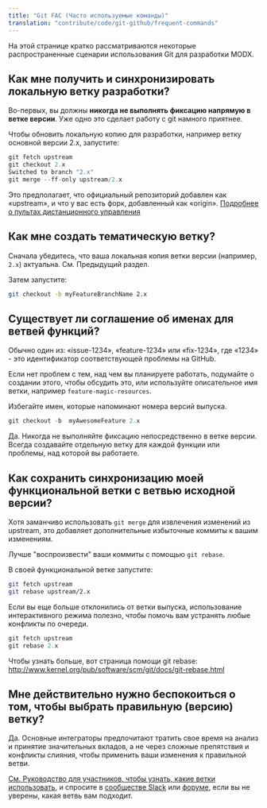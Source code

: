 ```yaml
---
title: "Git FAC (Часто используемые команды)"
translation: "contribute/code/git-github/frequent-commands"
---
```


На этой странице кратко рассматриваются некоторые распространенные сценарии использования Git для разработки MODX.

## Как мне получить и синхронизировать локальную ветку разработки?

Во-первых, вы должны **никогда не выполнять фиксацию напрямую в ветке версии**. Уже одно это сделает работу с git намного приятнее.

Чтобы обновить локальную копию для разработки, например ветку основной версии 2.x, запустите:

``` php
git fetch upstream
git checkout 2.x
Switched to branch "2.x"
git merge --ff-only upstream/2.x
```

Это предполагает, что официальный репозиторий добавлен как «upstream», и что у вас есть форк, добавленный как «origin». [Подробнее о пультах дистанционного управления](<https://git-scm.com/book/en/v2/Git-Basics-Working-with-Remotes>)

## Как мне создать тематическую ветку?

Сначала убедитесь, что ваша локальная копия ветки версии (например, `2.x`) актуальна. См. Предыдущий раздел.

Затем запустите:

``` bash
git checkout -b myFeatureBranchName 2.x
```

## Существует ли соглашение об именах для ветвей функций?

Обычно один из: «issue-1234», «feature-1234» или «fix-1234», где «1234» - это идентификатор соответствующей проблемы на GitHub.

Если нет проблем с тем, над чем вы планируете работать, подумайте о создании этого, чтобы обсудить это, или используйте описательное имя ветки, например `feature-magic-resources`.

Избегайте имен, которые напоминают номера версий выпуска.

``` php
git checkout -b  myAwesomeFeature 2.x
```

Да. Никогда не выполняйте фиксацию непосредственно в ветке версии. Всегда создавайте отдельную ветку для каждой функции или проблемы, над которой вы работаете.

## Как сохранить синхронизацию моей функциональной ветки с ветвью исходной версии?

Хотя заманчиво использовать `git merge` для извлечения изменений из upstream, это добавляет дополнительные избыточные коммиты к вашим изменениям.

Лучше "воспроизвести" ваши коммиты с помощью `git rebase`.

В своей функциональной ветке запустите:

``` bash
git fetch upstream
git rebase upstream/2.x
```

Если вы еще больше отклонились от ветки выпуска, использование интерактивного режима полезно, чтобы помочь вам устранять любые конфликты по очереди.

``` php
git fetch upstream
git rebase 2.x
```

Чтобы узнать больше, вот страница помощи git rebase: <http://www.kernel.org/pub/software/scm/git/docs/git-rebase.html>

## Мне действительно нужно беспокоиться о том, чтобы выбрать правильную (версию) ветку?

Да. Основные интеграторы предпочитают тратить свое время на анализ и принятие значительных вкладов, а не через сложные препятствия и конфликты слияния, чтобы применить ваши изменения к правильной ветви.

[См. Руководство для участников, чтобы узнать, какие ветки использовать](contribute/code/contributors-guide), и спросите в [сообществе Slack](<https://modx.org>) или [форуме](https://community.modx.com), если вы не уверены, какая ветвь вам подходит.
